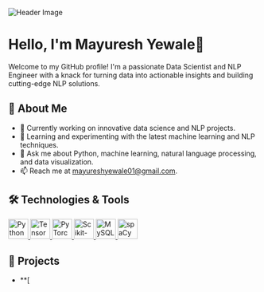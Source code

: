 ![Header Image](https://github.com/yourusername/yourrepository/blob/main/header-image.png) <!-- Replace with your header image -->

# Hello, I'm Mayuresh Yewale👋

Welcome to my GitHub profile! I'm a passionate Data Scientist and NLP Engineer with a knack for turning data into actionable insights and building cutting-edge NLP solutions.

## 🌟 About Me

- 🔭 Currently working on innovative data science and NLP projects.
- 🌱 Learning and experimenting with the latest machine learning and NLP techniques.
- 💬 Ask me about Python, machine learning, natural language processing, and data visualization.
- 📫 Reach me at [mayureshyewale01@gmail.com](mailto:mayureshyewale01@gmail.com).

## 🛠️ Technologies & Tools

<p align="left">
  <a href="https://www.python.org" target="_blank">
    <img src="https://img.icons8.com/color/48/000000/python.png" alt="Python" width="40" height="40"/>
  </a>
  <a href="https://www.tensorflow.org" target="_blank">
    <img src="https://img.icons8.com/color/48/000000/tensorflow.png" alt="TensorFlow" width="40" height="40"/>
  </a>
  <a href="https://pytorch.org" target="_blank">
    <img src="https://img.icons8.com/ios/50/000000/pytorch.png" alt="PyTorch" width="40" height="40"/>
  </a>
  <a href="https://scikit-learn.org" target="_blank">
    <img src="https://img.icons8.com/ios/50/000000/scikit-learn.png" alt="Scikit-learn" width="40" height="40"/>
  </a>
  <a href="https://www.mysql.com" target="_blank">
    <img src="https://img.icons8.com/color/48/000000/mysql-logo.png" alt="MySQL" width="40" height="40"/>
  </a>
  <a href="https://spacy.io" target="_blank">
    <img src="https://img.icons8.com/ios/50/000000/spacy.png" alt="spaCy" width="40" height="40"/>
  </a>
</p>

## 🚀 Projects

- **[

